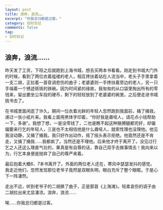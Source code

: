 ```yaml
---
layout: post
title: 浪奔，浪流……
excerpt: "你我总归都是过客。"
category: 旧时日记
comments: false
tag:
- 旧时日记
---
```


## 浪奔，浪流……

昨天发了工资，下班之后就跑到上海书城，想去买两本书看看。刚走到书城大门外的时候，看到了两位衣着褴褛的老人，相互搀扶着站在人流当中，老头子手里拿着一支二胡，正拉着一首音调悲伤的曲子；老婆婆则一手搀扶着旁边的老人，另一只手端着一个锈迹斑斑的铁碗。因为时间紧的缘故，我匆匆的从口袋里掏出所有的零钱来，留出要坐公车投的硬币，剩下的轻轻放到了老婆婆的碗里。之后便走进书城挑书去了。

在书城里面闲逛了许久。期间一位衣着光鲜的年轻人忽然跑到我面前，捅了捅我，递过一张小纸片来。我看上面用黑体字印着，“你好我是聋哑人，请花点小钱帮助一下，多谢”。我想了想，一是没零钱了，二也是瞧不起这种胳膊腿都完好，却偏偏要来行乞的年轻人，三是也不太相信他是什么聋哑人，就索性理也没理他。他见我没动静，又捅了捅我。我只好作出动作，摇了摇头表示拒绝。他竟然还是不肯走，又捅了捅我……我都疯了。当然还是不理他。后来他才终于离开了。没见过行乞之人还这么理直气壮的，果真是有自尊的话，靠自己双手去做事情去！我向来以为，行乞本身便是抛弃了自己的尊严来着。

最后抱着大概6、7本书离开了。外面的两位老人还在，寒风中瑟瑟发抖的感觉。我走近他们，忽然发现那位老爷子竟然是双眼失明，眼白充斥了整个眼眶。于是心下一阵凄然。

走出不远，听到老爷子的二胡换了曲子，正是那首《上海滩》。轻柔哀伤的调子由二胡拉出来尤显凄凉。浪奔，浪流……

唉……你我总归都是过客。
